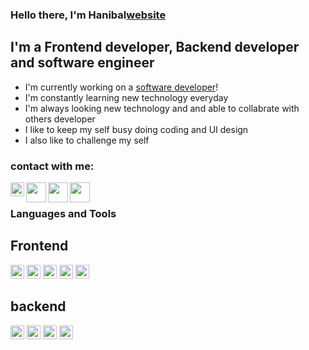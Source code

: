 ### Hello there, I'm Hanibal[website]

## I'm a Frontend developer, Backend developer and software engineer

- I'm currently working on a [software developer][curentlyWorking]!
- I'm constantly learning new technology everyday
- I'm always looking new technology and and able to collabrate with others developer
- I like to keep my self busy doing coding and UI design
- I also like to challenge my self

### contact with me:

[<img src="https://s2.svgbox.net/octicons.svg?ic=browser-bold&color=000" width="22" height="22" align="left" />][website]
[<img src="https://s2.svgbox.net/social.svg?ic=codepen&color=000" width="32" height="32" align="left" />][codepen]
[<img src="https://s2.svgbox.net/social.svg?ic=linkedin" width="32" height="32" align="left" />][linkedn]
[<img src="https://s2.svgbox.net/social.svg?ic=dribbble" width="32" height="32" align="left" />][dribbble]

<br />

### Languages and Tools

## Frontend

[<img src="https://s2.svgbox.net/files.svg?ic=reactjs" width="22" height="22" />][react]
[<img src="https://s2.svgbox.net/files.svg?ic=vue" width="22" height="22" />][vue]
[<img src="https://s2.svgbox.net/files.svg?ic=angular" width="22" height="22" />][angular]
[<img src="https://s2.svgbox.net/files.svg?ic=next" width="22" height="22" />][next]
[<img src="https://s2.svgbox.net/files.svg?ic=nuxt" width="22" height="22" />][nuxt]

## backend

[<img src="https://s2.svgbox.net/files.svg?ic=node" width="22" height="22" />][node]
[<img src="https://s2.svgbox.net/files.svg?ic=nestjs" width="22" height="22" />][nest]
[<img src="https://s2.svgbox.net/files.svg?ic=php" width="22" height="22" />][php]
[<img src="https://s2.svgbox.net/files.svg?ic=django" width="22" height="22" />][django]

<br />
<br />

[website]: https://HGTech.com
[curentlyWorking]: https://www.purposeblacketh.com
[codepen]: https://codepen.io/hanibal
[linkedn]: https://www.linkedin.com/in/hanibal-girmay-02b091178
[dribbble]: https://dribbble.com/Overwatch_1
[next]: https://nextjs.org
[nuxt]: https://nuxtjs.org
[nest]: https://nestjs.com
[php]: https://www.php.net
[django]: https://www.djangoproject.com
[node]: https://nodejs.org
[vue]: https://vuejs.org
[react]: https://reactjs.org
[angular]: https://angular.io